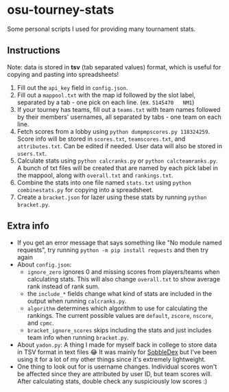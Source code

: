 # osu-tourney-stats
Some personal scripts I used for providing many tournament stats.

## Instructions
Note: data is stored in **tsv** (tab separated values) format, which is useful for copying and pasting into spreadsheets!

1. Fill out the `api_key` field in `config.json`.
2. Fill out a `mappool.txt` with the map id followed by the slot label, separated by a tab - one pick on each line. (ex. `5145470	NM1`)
3. If your tourney has teams, fill out a `teams.txt` with team names followed by their members' usernames, all separated by tabs - one team on each line.
4. Fetch scores from a lobby using `python dumpmpscores.py 118324259`. Score info will be stored in `scores.txt`, `teamscores.txt`, and `attributes.txt`. Can be edited if needed. User data will also be stored in `users.txt`.
5. Calculate stats using `python calcranks.py` or `python calcteamranks.py`. A bunch of txt files will be created that are named by each pick label in the mappool, along with `overall.txt` and `rankings.txt`.
6. Combine the stats into one file named `stats.txt` using `python combinestats.py` for copying into a spreadsheet.
7. Create a `bracket.json` for lazer using these stats by running `python bracket.py`.

## Extra info
* If you get an error message that says something like "No module named requests", try running `python -m pip install requests` and then try again
* About `config.json`:
  * `ignore_zero` ignores 0 and missing scores from players/teams when calculating stats. This will also change `overall.txt` to show average rank instead of rank sum.
  * the `include_*` fields change what kind of stats are included in the output when running `calcranks.py`.
  * `algorithm` determines which algorithm to use for calculating the rankings. The current possible values are `default`, `zscore`, `nscore`, and `cpmc`.
  * `bracket_ignore_scores` skips including the stats and just includes team info when running `bracket.py`.
* About `yadon.py`: A thing I made for myself back in college to store data in TSV format in text files 😂 It was mainly for [SobbleDex](https://github.com/Chupalika/SobbleDex) but I've been using it for a lot of my other things since it's extremely lightweight.
* One thing to look out for is username changes. Individual scores won't be affected since they are attributed by user ID, but team scores will. After calculating stats, double check any suspiciously low scores :)
